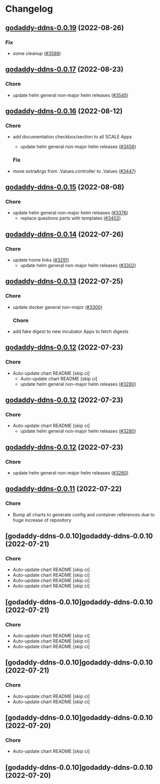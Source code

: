 # Changelog



## [godaddy-ddns-0.0.19](https://github.com/truecharts/charts/compare/godaddy-ddns-0.0.17...godaddy-ddns-0.0.19) (2022-08-26)

### Fix

- some cleanup ([#3586](https://github.com/truecharts/charts/issues/3586))




## [godaddy-ddns-0.0.17](https://github.com/truecharts/charts/compare/godaddy-ddns-0.0.16...godaddy-ddns-0.0.17) (2022-08-23)

### Chore

- update helm general non-major helm releases ([#3545](https://github.com/truecharts/charts/issues/3545))




## [godaddy-ddns-0.0.16](https://github.com/truecharts/charts/compare/godaddy-ddns-0.0.15...godaddy-ddns-0.0.16) (2022-08-12)

### Chore

- add documentation checkbox/section to all SCALE Apps
  - update helm general non-major helm releases ([#3456](https://github.com/truecharts/charts/issues/3456))

  ### Fix

- move extraArgs from .Values.controller to .Values ([#3447](https://github.com/truecharts/charts/issues/3447))




## [godaddy-ddns-0.0.15](https://github.com/truecharts/charts/compare/godaddy-ddns-0.0.14...godaddy-ddns-0.0.15) (2022-08-08)

### Chore

- update helm general non-major helm releases ([#3376](https://github.com/truecharts/charts/issues/3376))
  - replace questions parts with templates ([#3402](https://github.com/truecharts/charts/issues/3402))




## [godaddy-ddns-0.0.14](https://github.com/truecharts/apps/compare/godaddy-ddns-0.0.13...godaddy-ddns-0.0.14) (2022-07-26)

### Chore

- update home links ([#3291](https://github.com/truecharts/apps/issues/3291))
  - update helm general non-major helm releases ([#3302](https://github.com/truecharts/apps/issues/3302))




## [godaddy-ddns-0.0.13](https://github.com/truecharts/apps/compare/godaddy-ddns-0.0.12...godaddy-ddns-0.0.13) (2022-07-25)

### Chore

- update docker general non-major ([#3300](https://github.com/truecharts/apps/issues/3300))

  ### Chore

- add fake digest to new incubator Apps to fetch digests




## [godaddy-ddns-0.0.12](https://github.com/truecharts/apps/compare/godaddy-ddns-0.0.11...godaddy-ddns-0.0.12) (2022-07-23)

### Chore

- Auto-update chart README [skip ci]
  - Auto-update chart README [skip ci]
  - update helm general non-major helm releases ([#3280](https://github.com/truecharts/apps/issues/3280))




## [godaddy-ddns-0.0.12](https://github.com/truecharts/apps/compare/godaddy-ddns-0.0.11...godaddy-ddns-0.0.12) (2022-07-23)

### Chore

- Auto-update chart README [skip ci]
  - update helm general non-major helm releases ([#3280](https://github.com/truecharts/apps/issues/3280))




## [godaddy-ddns-0.0.12](https://github.com/truecharts/apps/compare/godaddy-ddns-0.0.11...godaddy-ddns-0.0.12) (2022-07-23)

### Chore

- update helm general non-major helm releases ([#3280](https://github.com/truecharts/apps/issues/3280))




## [godaddy-ddns-0.0.11](https://github.com/truecharts/apps/compare/godaddy-ddns-0.0.10...godaddy-ddns-0.0.11) (2022-07-22)

### Chore

- Bump all charts to generate config and container references due to huge increase of repository



## [godaddy-ddns-0.0.10]godaddy-ddns-0.0.10 (2022-07-21)

### Chore

- Auto-update chart README [skip ci]
- Auto-update chart README [skip ci]
- Auto-update chart README [skip ci]
- Auto-update chart README [skip ci]



## [godaddy-ddns-0.0.10]godaddy-ddns-0.0.10 (2022-07-21)

### Chore

- Auto-update chart README [skip ci]
- Auto-update chart README [skip ci]
- Auto-update chart README [skip ci]



## [godaddy-ddns-0.0.10]godaddy-ddns-0.0.10 (2022-07-21)

### Chore

- Auto-update chart README [skip ci]
- Auto-update chart README [skip ci]



## [godaddy-ddns-0.0.10]godaddy-ddns-0.0.10 (2022-07-20)

### Chore

- Auto-update chart README [skip ci]



## [godaddy-ddns-0.0.10]godaddy-ddns-0.0.10 (2022-07-20)
